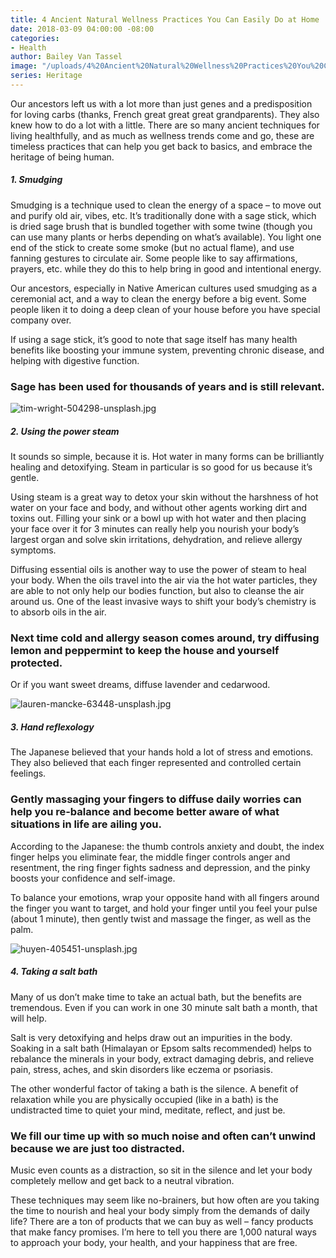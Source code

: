 ```yaml
---
title: 4 Ancient Natural Wellness Practices You Can Easily Do at Home
date: 2018-03-09 04:00:00 -08:00
categories:
- Health
author: Bailey Van Tassel
image: "/uploads/4%20Ancient%20Natural%20Wellness%20Practices%20You%20Can%20Easily%20Do%20at%20Home%20-%20Yellow%20Co.jpg"
series: Heritage
---
```


Our ancestors left us with a lot more than just genes and a predisposition for loving carbs (thanks, French great great great grandparents). They also knew how to do a lot with a little. There are so many ancient techniques for living healthfully, and as much as wellness trends come and go, these are timeless practices that can help you get back to basics, and embrace the heritage of being human.

##### 1. Smudging

Smudging is a technique used to clean the energy of a space – to move out and purify old air, vibes, etc. It’s traditionally done with a sage stick, which is dried sage brush that is bundled together with some twine (though you can use many plants or herbs depending on what’s available). You light one end of the stick to create some smoke (but no actual flame), and use fanning gestures to circulate air. Some people like to say affirmations, prayers, etc. while they do this to help bring in good and intentional energy.

Our ancestors, especially in Native American cultures used smudging as a ceremonial act, and a way to clean the energy before a big event. Some people liken it to doing a deep clean of your house before you have special company over.

If using a sage stick, it’s good to note that sage itself has many health benefits like boosting your immune system, preventing chronic disease, and helping with digestive function.

### Sage has been used for thousands of years and is still relevant.

![tim-wright-504298-unsplash.jpg](/uploads/tim-wright-504298-unsplash.jpg)

##### 2. Using the power steam

It sounds so simple, because it is. Hot water in many forms can be brilliantly healing and detoxifying. Steam in particular is so good for us because it’s gentle.

Using steam is a great way to detox your skin without the harshness of hot water on your face and body, and without other agents working dirt and toxins out. Filling your sink or a bowl up with hot water and then placing your face over it for 3 minutes can really help you nourish your body’s largest organ and solve skin irritations, dehydration, and relieve allergy symptoms.

Diffusing essential oils is another way to use the power of steam to heal your body. When the oils travel into the air via the hot water particles, they are able to not only help our bodies function, but also to cleanse the air around us. One of the least invasive ways to shift your body’s chemistry is to absorb oils in the air.

### Next time cold and allergy season comes around, try diffusing lemon and peppermint to keep the house and yourself protected.

Or if you want sweet dreams, diffuse lavender and cedarwood.

![lauren-mancke-63448-unsplash.jpg](/uploads/lauren-mancke-63448-unsplash.jpg)

##### 3. Hand reflexology

The Japanese believed that your hands hold a lot of stress and emotions. They also believed that each finger represented and controlled certain feelings.

### Gently massaging your fingers to diffuse daily worries can help you re-balance and become better aware of what situations in life are ailing you.

According to the Japanese: the thumb controls anxiety and doubt, the index finger helps you eliminate fear, the middle finger controls anger and resentment, the ring finger fights sadness and depression, and the pinky boosts your confidence and self-image.

To balance your emotions, wrap your opposite hand with all fingers around the finger you want to target, and hold your finger until you feel your pulse (about 1 minute), then gently twist and massage the finger, as well as the palm.

![huyen-405451-unsplash.jpg](/uploads/huyen-405451-unsplash.jpg)

##### 4. Taking a salt bath

Many of us don’t make time to take an actual bath, but the benefits are tremendous. Even if you can work in one 30 minute salt bath a month, that will help.

Salt is very detoxifying and helps draw out an impurities in the body. Soaking in a salt bath (Himalayan or Epsom salts recommended) helps to rebalance the minerals in your body, extract damaging debris, and relieve pain, stress, aches, and skin disorders like eczema or psoriasis.

The other wonderful factor of taking a bath is the silence. A benefit of relaxation while you are physically occupied (like in a bath) is the undistracted time to quiet your mind, meditate, reflect, and just be.

### We fill our time up with so much noise and often can’t unwind because we are just too distracted.

Music even counts as a distraction, so sit in the silence and let your body completely mellow and get back to a neutral vibration.

These techniques may seem like no-brainers, but how often are you taking the time to nourish and heal your body simply from the demands of daily life? There are a ton of products that we can buy as well – fancy products that make fancy promises. I’m here to tell you there are 1,000 natural ways to approach your body, your health, and your happiness that are free.